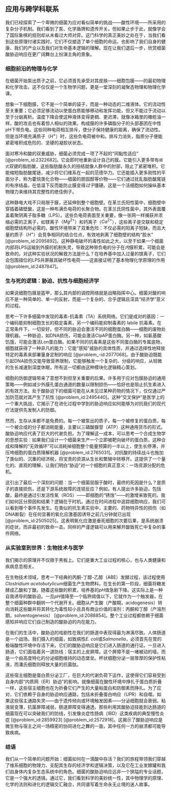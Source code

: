 ## 应用与跨学科联系

我们已经探索了一个卑微的细菌为应对看似简单的挑战——酸性环境——所采用的复杂分子机制。我们看到了泵、化学盾牌和遗传开关。但如果止步于此，就像学会了国际象棋的规则却从未看过大师对弈。这门科学的真正美妙之处在于，当我们看到这些原理付诸实践时，它们不仅塑造了单个细胞的命运，也影响了我们自身的健康、我们的产业以及我们对生命基本逻辑的理解。现在让我们退后一步，欣赏细菌酸胁迫响应在更广阔舞台上扮演主角的景象。

### 细胞前沿的物理与化学

在细菌开始泵出质子之前，它必须首先承受对其皮肤——细胞包膜——的最初物理和化学攻击。这不仅仅是一个生物学问题，更是一堂深刻的凝聚态物理和物理化学课。

想象一下细胞膜，它不是一个简单的袋子，而是一种动态的二维液体。它的流动性至关重要；它必须足够流动以使蛋白质能够移动和发挥功能，但又不能过于流动以至于分崩离析。温度下降会使这种液体变得更稠、更迟滞，就像冰箱里的橄榄油一样。酸的攻击也有着惊人相似的效果。构成膜的许多磷脂分子的头部基团在中性pH下带负电。这些同种电荷相互排斥，使分子保持健康的距离，确保了流动性。但是当环境充满质子（$H^+$）时，这些负电荷被中和。排斥力消失，脂质分子便能紧密堆积成危险的、坚硬的凝胶状状态。

面对寒冷和酸的双重威胁，细菌必须完成一项了不起的“同黏性适应” [@problem_id:2322682]。它会即时地重新设计自己的膜。它能引入更多带有`顺式`双键的脂肪酸，这些脂肪酸永久的扭结就像人群中的肘部，阻止了紧密堆积。它能缩短脂肪酸尾链，减少将它们维系在一起的范德华力。它还能插入更多刚性的平面分子，称为藿烷类化合物——细菌的胆固醇等价物——它们通过扰乱脂肪酸尾链的有序结晶，在低温下反而能防止膜变得*过于*僵硬。这是一个活细胞如何操纵基本物理力来维持其完整性的绝佳例子。

这种静电大戏不只局限于膜，还延伸到整个细胞壁。在革兰氏阳性菌中，细胞壁中穿插着磷壁酸，这是一种布满负电荷的长聚合物。在革兰氏阴性菌中，其外表面覆盖着聚阴离子脂多糖（LPS）。这些负电荷表面至关重要，像一张网一样捕获并浓缩必需的正离子，如镁离子（$Mg^{2+}$）和钙离子（$Ca^{2+}$），这些离子是交联和稳定细胞壁结构所必需的。酸性环境带来了双重危险：不仅必需的阳离子短缺，而且大量的质子（$H^+$）会竞争相同的结合位点，有效地剥离了细胞壁的结构“胶水” [@problem_id:2095892]。这种静电破坏的毒性如此之大，以至于如果一个细菌内部将LPS运输到外膜的机制失灵，导致这种带负电的分子在*内*膜积累，可能会是致命的。对这种实验状况的解救方法是什么？在培养基中加入过量的镁离子，它们会包围错位的LPS并屏蔽其破坏性电荷——这直接证明了基本物理化学原理的作用 [@problem_id:2487847]。

### 生与死的逻辑：胁迫、抗性与细胞经济学

如果说细胞包膜是盔甲，那么其内部的调控网络就是战略指挥中心。细菌对酸的响应不是一种简单的、单一的反射，而是一个复杂的、合乎逻辑且深具“经济学”意义的过程。

思考一下许多细菌中发现的毒素-抗毒素（TA）系统网络。它们是成对的基因：一个编码能抑制细胞生长的稳定毒素，另一个编码能抑制毒素的 labile 抗毒素。在正常条件下，一切安好。但不同的胁迫会激活不同的细胞蛋白酶——细胞的废物处理机器。一种胁迫，如DNA损伤，可能会激活ClpAP蛋白酶。另一种，如氨基酸饥饿，可能会激活Lon蛋白酶。如果不同的抗毒素是这些不同蛋白酶的专属底物，细胞就获得了一种非凡的能力：它能“感知”威胁的具体性质，并通过选择性地释放特定的毒素来部署量身定制的响应 [@problem_-id:2077068]。由于酸胁迫既能引起DNA损伤又能导致营养限制，它能够触发一个复杂的、分级的响应，从轻微的生长减速到深度休眠，所有这一切都由这种模块化逻辑精心策划。

细胞的防御逻辑带来了意想不到但至关重要的后果。许多用于应对包膜胁迫的通用策略——例如减少外膜孔蛋白通道的数量以限制损伤——恰好也是阻止抗生素进入的有效方法。处于酸胁迫下的细菌可能在从未见过某种药物的情况下，仅仅通过严加防范就对其产生了抗性 [@problem_id:2495440]。这种“交叉保护”是医学上的一个重大挑战，它揭示了在进化过程中学到的胁迫响应如何能够为对抗我们的现代疗法提供先发制人的防御。

然而，生存从来都不是免费的。每一个被泵出的质子，每一个被修复的蛋白质，每一个被合成的分子都消耗能量，主要以三磷酸腺苷（ATP）这种通用货币的形式。酸胁迫响应代表了巨大的代谢负担。为了理解这一成本，可以思考一个合成生物学的思想实验：如果我们设计一个细菌来生产一个立即被靶向破坏的蛋白质，这种合成和降解的“无效循环”可以消耗掉细胞整个能量预算的一半以上，使生长停滞，并压垮细胞的蛋白质降解机器 [@problem_id:2765031]。对抗酸的持续战斗也施加了类似的、沉重的经济税，将宝贵的资源从生长和繁殖中转移开。这提供了一个量化的、直观的理解，让我们明白“胁迫”对一个细胞的真正意义：一场资源分配的危机。

这引出了最后一个深刻的问题：当一个细菌屈服于酸时，最终的死因是什么？是质子的直接损伤，还是下游系统故障的连锁反应？例如，有人提出许多胁迫，包括酸，最终是通过引发活性氧（ROS）——即细胞的“锈蚀”——的激增来致死的。我们如何区分原因和结果？逻辑在于时机。通过在时间进程中追踪细胞响应，我们可以看到哪个事件先发生。在类似的抗生素实验中，主要的、药物特异性的损伤（如DNA断裂）在任何显著的氧化应激基因诱导之前几分钟就已出现 [@problem_id:2505025]。这表明氧化应激是垂死细胞的次要后果，是系统崩溃的症状，而非最初的致命一击。同样的严谨逻辑可以用来解开酸致死亡中复杂的事件网络。

### 从实验室到世界：生物技术与医学

我们揭示的原理并不仅限于黑板上。它们是重大工业过程的核心，也与人类健康和疾病息息相关。

在生物技术领域，思考一下经典的丙酮-丁醇-乙醇（ABE）发酵过程，该过程使用*Clostridium acetobutylicum*细菌生产生物燃料。在生长的第一阶段，细菌将糖发酵成乙酸和丁酸。随着这些酸的积累，培养基的$pH$值急剧下降。这实际上是一种自我诱导的酸胁迫。一旦$pH$值降至一个临界阈值以下，它就作为一个触发器，在整个细菌种群中翻转一个代谢开关。细胞从产生酸（产酸期，acidogenesis）转向消耗这些酸并将其转化为毒性较小且具有商业价值的溶剂：丙酮和丁醇（产溶剂期，solventogenesis） [@problem_id:2088854]。整个工业过程都依赖于细菌感知并响应它们自己制造的酸胁迫的内在能力。

在我们的生活中，酸胁迫的戏剧性在我们的肠道中表现得最为淋漓尽致。人体肠道是一个战场。我们摄入的细菌，如致病性*E. coli*或*Salmonella*，必须首先在胃的极端酸性环境中存活下来。它们的酸胁迫响应是它们进入肠道的通行证。一旦进入肠道，它们面临着另一道防线：宿主的上皮屏障。这个屏障不是一堵被动的墙，而是一个由高度特化的分泌细胞维持的动态堡垒。杯状细胞分泌一层厚厚的保护性粘液，而潘氏细胞则释放大量的抗菌肽。

这些宿主细胞是蛋白质分泌工厂，在巨大的代谢负荷下运作，这使得它们容易受到自身内部“内质网（ER）胁迫”的影响。就像细菌在酸性环境中挣扎于蛋白质折叠一样，这些宿主细胞也在为折叠它们产生的大量粘蛋白和防御素而挣扎。为了应对，它们依赖于自身的胁迫响应通路，包括未折叠蛋白响应（UPR）和自噬。如果这些宿主通路失灵——由于遗传倾向或环境触发因素——分泌细胞就会衰弱。粘液层变薄，抗菌屏障减弱，肠道屏障变得通透。那些利用其酸胁迫技能到达肠道的细菌现在可以突破我们的防线，引发像炎症性肠病（IBD）这类疾病的典型慢性炎症 [@problem_id:2859923] [@problem_id:2572918]。这揭示了酸胁迫响应是微生物与宿主之间一场精密的协同进化之舞的一面，其中任何一方的崩溃都可能导致疾病。

### 结语

我们从一个简单的问题开始：细菌如何在一滴酸中存活？我们的旅程带领我们穿越了维系细胞的物理力、支配其生存的经济学和逻辑决策，以及它在工业发酵罐和我们自身体内复杂生态系统中的角色。细菌的酸胁迫响应远非一个狭隘的专业话题，它是一个强大的透镜。通过它，我们看到科学的美妙统一性，其中物理学的原理、化学的法则和进化的逻辑交汇融合，共同谱写着生命永无止境的迷人故事。